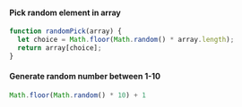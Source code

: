 
#### Pick random element in array
```js
function randomPick(array) {
  let choice = Math.floor(Math.random() * array.length);
  return array[choice];
}
```

#### Generate random number between 1-10
```js
Math.floor(Math.random() * 10) + 1
```
